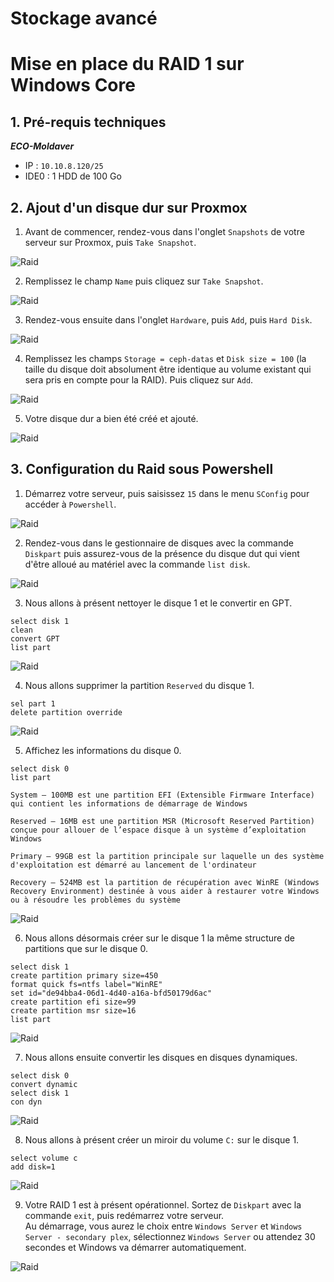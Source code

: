 # Stockage avancé

# Mise en place du RAID 1 sur Windows Core

## 1. Pré-requis techniques

**_ECO-Moldaver_**
* IP : `10.10.8.120/25`
* IDE0 : 1 HDD de 100 Go

## 2. Ajout d'un disque dur sur Proxmox

1. Avant de commencer, rendez-vous dans l'onglet `Snapshots` de votre serveur sur Proxmox, puis `Take Snapshot`.

![Raid](/ressource/S13/raid/Proxmox_01.PNG)

2. Remplissez le champ `Name` puis cliquez sur `Take Snapshot`.

![Raid](/ressource/S13/raid/Proxmox_02.PNG)

3. Rendez-vous ensuite dans l'onglet `Hardware`, puis `Add`, puis `Hard Disk`.

![Raid](/ressource/S13/raid/Proxmox_03.PNG)

4. Remplissez les champs `Storage = ceph-datas` et `Disk size = 100` (la taille du disque doit absolument être identique au volume existant qui sera pris en compte pour la RAID). Puis cliquez sur `Add`.

![Raid](/ressource/S13/raid/Proxmox_04.PNG)

5. Votre disque dur a bien été créé et ajouté. 

![Raid](/ressource/S13/raid/Proxmox_05.PNG)

## 3. Configuration du Raid sous Powershell

1. Démarrez votre serveur, puis saisissez `15` dans le menu `SConfig` pour accéder à `Powershell`.

![Raid](/ressource/S13/raid/Core_Raid_01.PNG)

2. Rendez-vous dans le gestionnaire de disques avec la commande `Diskpart` puis assurez-vous de la présence du disque dut qui vient d'être alloué au matériel avec la commande `list disk`. 

![Raid](/ressource/S13/raid/Core_Raid_02.PNG)

3. Nous allons à présent nettoyer le disque 1 et le convertir en GPT.  
```
select disk 1
clean
convert GPT
list part
```

![Raid](/ressource/S13/raid/Core_Raid_03.PNG)

4. Nous allons supprimer la partition `Reserved` du disque 1.  
```
sel part 1
delete partition override
```

![Raid](/ressource/S13/raid/Core_Raid_04.PNG)

5. Affichez les informations du disque 0.  
```
select disk 0
list part
```
```
System – 100MB est une partition EFI (Extensible Firmware Interface) qui contient les informations de démarrage de Windows

Reserved – 16MB est une partition MSR (Microsoft Reserved Partition) conçue pour allouer de l’espace disque à un système d’exploitation Windows

Primary – 99GB est la partition principale sur laquelle un des système d'exploitation est démarré au lancement de l'ordinateur

Recovery – 524MB est la partition de récupération avec WinRE (Windows Recovery Environment) destinée à vous aider à restaurer votre Windows ou à résoudre les problèmes du système
```

![Raid](/ressource/S13/raid/Core_Raid_05.PNG)

6. Nous allons désormais créer sur le disque 1 la même structure de partitions que sur le disque 0.  
```
select disk 1
create partition primary size=450
format quick fs=ntfs label="WinRE"
set id="de94bba4-06d1-4d40-a16a-bfd50179d6ac"
create partition efi size=99
create partition msr size=16
list part
```

![Raid](/ressource/S13/raid/Core_Raid_06.PNG)

7. Nous allons ensuite convertir les disques en disques dynamiques.
```
select disk 0
convert dynamic
select disk 1
con dyn
```

![Raid](/ressource/S13/raid/Core_Raid_07.PNG)

8. Nous allons à présent créer un miroir du volume `C:` sur le disque 1.
```
select volume c
add disk=1
```

![Raid](/ressource/S13/raid/Core_Raid_08.PNG)

9. Votre RAID 1 est à présent opérationnel. Sortez de `Diskpart` avec la commande `exit`, puis redémarrez votre serveur.  
Au démarrage, vous aurez le choix entre `Windows Server` et `Windows Server - secondary plex`, sélectionnez `Windows Server` ou attendez 30 secondes et Windows va démarrer automatiquement.

![Raid](/ressource/S13/raid/Core_Raid_09.PNG)